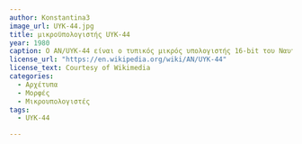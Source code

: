 ```yaml
---
author: Konstantina3
image_url: UYK-44.jpg
title: μικροϋπολογιστής UYK-44
year: 1980
caption: Ο AN/UYK-44 είναι ο τυπικός μικρός υπολογιστής 16-bit του Ναυτικού των Ηνωμένων Πολιτειών .
license_url: "https://en.wikipedia.org/wiki/AN/UYK-44" 
license_text: Courtesy of Wikimedia 
categories:
  - Αρχέτυπα
  - Μορφές
  - Mικρουπολογιστές
tags:
  - UYK-44

---
```

